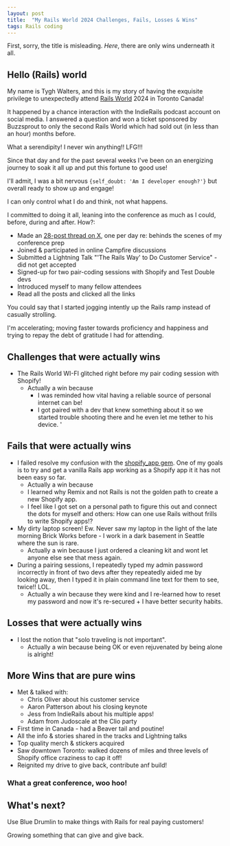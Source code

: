 ```yaml
---
layout: post
title:  "My Rails World 2024 Challenges, Fails, Losses & Wins"
tags: Rails coding
---
```


First, sorry, the title is misleading. *Here*, there are only wins underneath it all.

## Hello (Rails) world

My name is Tygh Walters, and this is my story of having the exquisite privilege to unexpectedly attend [Rails World](https://rubyonrails.org/world/) 2024 in Toronto Canada! 

It happened by a chance interaction with the IndieRails podcast account on social media. I answered a question and won a ticket sponsored by Buzzsprout to only the second Rails World which had sold out (in less than an hour) months before.

What a serendipity! I never win anything!! LFG!!! 

Since that day and for the past several weeks I've been on an energizing journey to soak it all up and put this fortune to good use! 

I'll admit, I was a bit nervous `{self_doubt: 'Am I developer enough?'}` but overall ready to show up and engage!

I can only control what I do and think, not what happens. 

I committed to doing it all, leaning into the conference as much as I could, before, during and after. How?:

- Made an [28-post thread on X](https://x.com/TyghWalters/status/1830667320378958222), one per day re: behinds the scenes of my conference prep
- Joined & participated in online Campfire discussions 
- Submitted a Lightning Talk "'The Rails Way' to Do Customer Service" - did not get accepted
- Signed-up for two pair-coding sessions with Shopify and Test Double devs
- Introduced myself to many fellow attendees
- Read all the posts and clicked all the links

You could say that I started jogging intently up the Rails ramp instead of casually strolling. 

I'm accelerating; moving faster towards proficiency and happiness and trying to repay the debt of gratitude I had for attending.

## Challenges that were actually wins

- The Rails World WI-FI glitched right before my pair coding session with Shopify! 
  - Actually a win because 
    - I was reminded how vital having a reliable source of personal internet can be!
    - I got paired with a dev that knew something about it so we started trouble shooting there and he even let me tether to his device. '

## Fails that were actually wins
- I failed resolve my confusion with the [shopify_app gem](https://github.com/Shopify/shopify_app). One of my goals is to try and get a vanilla Rails app working as a Shopify app it it has not been easy so far. 
  - Actually a win because 
   - I learned why Remix and not Rails is not the golden path to create a new Shopify app. 
   - I feel like I got set on a personal path to figure this out and connect the dots for myself and others: How can one use Rails without frills to write Shopify apps!? 
- My dirty laptop screen! Ew. Never saw my laptop in the light of the late morning Brick Works before - I work in a dark basement in Seattle where the sun is rare. 
  - Actually a win because I just ordered a cleaning kit and wont let anyone else see that mess again.
- During a pairing sessions, I repeatedly typed my admin password incorrectly in front of two devs after they repeatedly aided me by looking away, then I typed it in plain command line text for them to see, twice!! LOL.
  - Actually a win because they were kind and I re-learned how to reset my password and now it's re-secured + I have better security habits.

## Losses that were actually wins
- I lost the notion that "solo traveling is not important". 
  - Actually a win because being OK or even rejuvenated by being alone is alright! 

## More Wins that are pure wins

- Met & talked with: 
  - Chris Oliver about his customer service
  - Aaron Patterson about his closing keynote
  - Jess from IndieRails about his multiple apps!
  - Adam from Judoscale at the Clio party
- First time in Canada - had a Beaver tail and poutine!
- All the info & stories shared in the tracks and Lightning talks
- Top quality merch & stickers acquired
- Saw downtown Toronto: walked dozens of miles and three levels of Shopify office craziness to cap it off!
- Reignited my drive to give back, contribute anf build!

### What a great conference, woo hoo!

## What's next?

Use Blue Drumlin to make things with Rails for real paying customers! 

Growing something that can give and give back.
